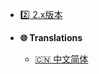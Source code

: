 * [:two: 2.x版本](PlayerTitle/zh_CN/)

* **:globe_with_meridians: Translations**
  * [:cn: 中文简体](PlayerTitle3/zh_CN/)
